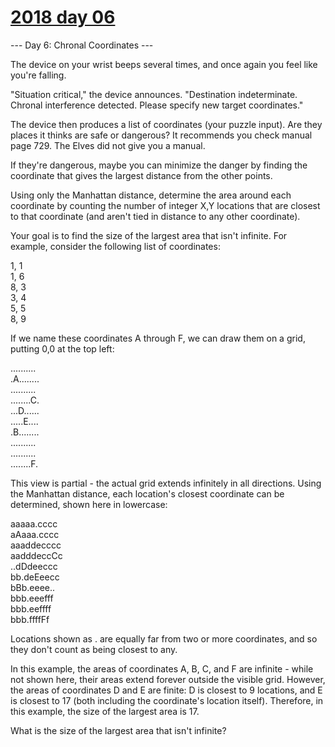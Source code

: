 # [2018 day 06](https://adventofcode.com/2018/day/6)

--- Day 6: Chronal Coordinates ---

The device on your wrist beeps several times, and once again you feel like you're falling.



"Situation critical," the device announces. "Destination indeterminate. Chronal interference detected. Please specify new target coordinates."



The device then produces a list of coordinates (your puzzle input). Are they places it thinks are safe or dangerous? It recommends you check manual page 729. The Elves did not give you a manual.



If they're dangerous, maybe you can minimize the danger by finding the coordinate that gives the largest distance from the other points.



Using only the Manhattan distance, determine the area around each coordinate by counting the number of integer X,Y locations that are closest to that coordinate (and aren't tied in distance to any other coordinate).



Your goal is to find the size of the largest area that isn't infinite. For example, consider the following list of coordinates:



1, 1\
1, 6\
8, 3\
3, 4\
5, 5\
8, 9



If we name these coordinates A through F, we can draw them on a grid, putting 0,0 at the top left:



..........\
.A........\
..........\
........C.\
...D......\
.....E....\
.B........\
..........\
..........\
........F.



This view is partial - the actual grid extends infinitely in all directions.  Using the Manhattan distance, each location's closest coordinate can be determined, shown here in lowercase:



aaaaa.cccc\
aAaaa.cccc\
aaaddecccc\
aadddeccCc\
..dDdeeccc\
bb.deEeecc\
bBb.eeee..\
bbb.eeefff\
bbb.eeffff\
bbb.ffffFf



Locations shown as . are equally far from two or more coordinates, and so they don't count as being closest to any.



In this example, the areas of coordinates A, B, C, and F are infinite - while not shown here, their areas extend forever outside the visible grid. However, the areas of coordinates D and E are finite: D is closest to 9 locations, and E is closest to 17 (both including the coordinate's location itself).  Therefore, in this example, the size of the largest area is 17.



What is the size of the largest area that isn't infinite?



